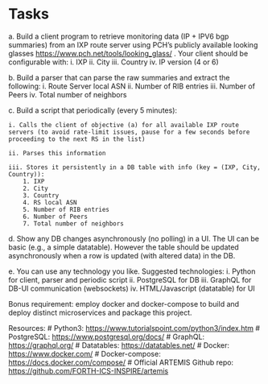 Tasks
======

a. Build a client program to retrieve monitoring data (IP + IPV6 bgp summaries) from an IXP route server using PCH’s publicly available looking glasses https://www.pch.net/tools/looking_glass/ . Your client should be configurable with:
    i.      IXP
    ii.     City
    iii.    Country
    iv.     IP version (4 or 6)

b. Build a parser that can parse the raw summaries and extract the following:
    i. Route Server local ASN
    ii. Number of RIB entries
    iii. Number of Peers
    iv. Total number of neighbors

c. Build a script that periodically (every 5 minutes):

    i. Calls the client of objective (a) for all available IXP route servers (to avoid rate-limit issues, pause for a few seconds before proceeding to the next RS in the list)

    ii. Parses this information

    iii. Stores it persistently in a DB table with info (key = (IXP, City, Country)):
        1. IXP
        2. City
        3. Country
        4. RS local ASN
        5. Number of RIB entries
        6. Number of Peers
        7. Total number of neighbors

d. Show any DB changes asynchronously (no polling) in a UI. The UI can be basic (e.g., a simple datatable). However the table should be updated asynchronously when a row is updated (with altered data) in the DB.

e. You can use any technology you like. Suggested technologies:
    i. Python for client, parser and periodic script
    ii. PostgreSQL for DB
    iii. GraphQL for DB-UI communication (websockets)
    iv. HTML/Javascript (datatable) for UI


Bonus requirement: employ docker and docker-compose to build and deploy distinct microservices and package this project.

Resources:
    # Python3: https://www.tutorialspoint.com/python3/index.htm
    # PostgreSQL: https://www.postgresql.org/docs/
    # GraphQL: https://graphql.org/
    # Datatables: https://datatables.net/
    # Docker: https://www.docker.com/
    # Docker-compose: https://docs.docker.com/compose/
    # Official ARTEMIS Github repo: https://github.com/FORTH-ICS-INSPIRE/artemis

